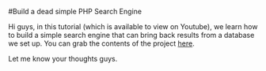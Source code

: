 #Build a dead simple PHP Search Engine

Hi guys, in this tutorial (which is available to view on Youtube), we learn how to build a simple search engine that can bring back results from a database we set up. You can grab the contents of the project [here](https://github.com/jakerb/Helpy/archive/master.zip).


Let me know your thoughts guys.

